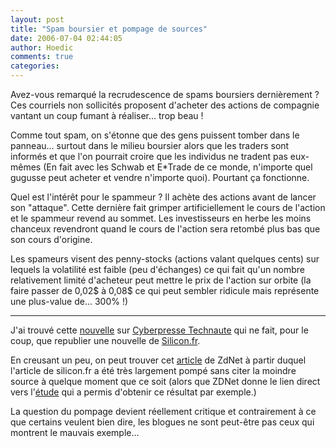 ```yaml
---
layout: post
title: "Spam boursier et pompage de sources"
date: 2006-07-04 02:44:05
author: Hoedic
comments: true
categories: 
---
```



Avez-vous remarqué la recrudescence de spams boursiers dernièrement ? Ces courriels non sollicités proposent d'acheter des actions de compagnie vantant un coup fumant à réaliser... trop beau !

Comme tout spam, on s'étonne que des gens puissent tomber dans le panneau... surtout dans le milieu boursier alors que les traders sont informés et que l'on pourrait croire que les individus ne tradent pas eux-mêmes (En fait avec les Schwab et E*Trade de ce monde, n'importe quel gugusse peut acheter et vendre n'importe quoi). Pourtant ça fonctionne.

Quel est l'intérêt pour le spammeur ? Il achète des actions avant de lancer son "attaque". Cette dernière fait grimper artificiellement le cours de l'action et le spammeur revend au sommet. Les investisseurs en herbe les moins chanceux revendront quand le cours de l'action sera retombé plus bas que son cours d'origine.

Les spameurs visent des penny-stocks (actions valant quelques cents) sur lequels la volatilité est faible (peu d'échanges) ce qui fait qu'un nombre relativement limité d'acheteur peut mettre le prix de l'action sur orbite (la faire passer de 0,02$ à 0,08$ ce qui peut sembler ridicule mais représente une plus-value de... 300% !)

***

J'ai trouvé cette [nouvelle](http://technaute.lapresseaffaires.com/nouvelles/texte_complet.php?id=81,12399,0,072006,1280428.html&ref=cyberpresse) sur [Cyberpresse Technaute](http://technaute.lapresseaffaires.com/) qui ne fait, pour le coup, que republier une nouvelle de [Silicon.fr](http://silicon.fr/).

En creusant un peu, on peut trouver cet [article](http://news.zdnet.co.uk/0,39020330,39277958,00.htm) de ZdNet à partir duquel l'article de silicon.fr a été très largement pompé sans citer la moindre source à quelque moment que ce soit (alors que ZDNet donne le lien direct vers l'[étude](http://papers.ssrn.com/sol3/papers.cfm?abstract_id=897431) qui a permis d'obtenir ce résultat par exemple.)

La question du pompage devient réellement critique et contrairement à ce que certains veulent bien dire, les blogues ne sont peut-être pas ceux qui montrent le mauvais exemple...